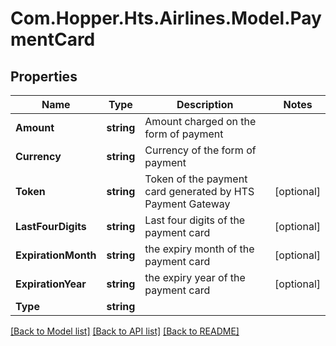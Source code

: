 # Com.Hopper.Hts.Airlines.Model.PaymentCard

## Properties

Name | Type | Description | Notes
------------ | ------------- | ------------- | -------------
**Amount** | **string** | Amount charged on the form of payment | 
**Currency** | **string** | Currency of the form of payment | 
**Token** | **string** | Token of the payment card generated by HTS Payment Gateway | [optional] 
**LastFourDigits** | **string** | Last four digits of the payment card | [optional] 
**ExpirationMonth** | **string** | the expiry month of the payment card | [optional] 
**ExpirationYear** | **string** | the expiry year of the payment card | [optional] 
**Type** | **string** |  | 

[[Back to Model list]](../README.md#documentation-for-models) [[Back to API list]](../README.md#documentation-for-api-endpoints) [[Back to README]](../README.md)

